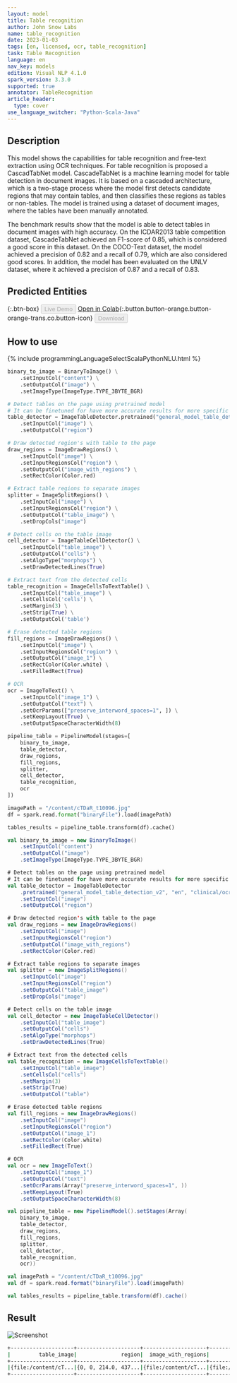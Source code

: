 ```yaml
---
layout: model
title: Table recognition
author: John Snow Labs
name: table_recognition
date: 2023-01-03
tags: [en, licensed, ocr, table_recognition]
task: Table Recognition
language: en
nav_key: models
edition: Visual NLP 4.1.0
spark_version: 3.3.0
supported: true
annotator: TableRecognition
article_header:
  type: cover
use_language_switcher: "Python-Scala-Java"
---
```


## Description

This model shows the capabilities for table recognition and free-text extraction using OCR techniques.
For table recognition is proposed a CascadTabNet model. 
CascadeTabNet is a machine learning model for table detection in document images. It is based on a cascaded architecture, which is a two-stage process where the model first detects candidate regions that may contain tables, and then classifies these regions as tables or non-tables. The model is trained using a dataset of document images, where the tables have been manually annotated.

The benchmark results show that the model is able to detect tables in document images with high accuracy.
On the ICDAR2013 table competition dataset, CascadeTabNet achieved an F1-score of 0.85, which is considered a good score in this dataset. On the COCO-Text dataset, the model achieved a precision of 0.82 and a recall of 0.79, which are also considered good scores. In addition, the model has been evaluated on the UNLV dataset, where it achieved a precision of 0.87 and a recall of 0.83.

## Predicted Entities

{:.btn-box}
<button class="button button-orange" disabled>Live Demo</button>
[Open in Colab](https://github.com/JohnSnowLabs/spark-ocr-workshop/blob/master/tutorials/Certification_Trainings/2.2.Spark_OCR_training_Table_recognition.ipynb){:.button.button-orange.button-orange-trans.co.button-icon}
<button class="button button-orange" disabled>Download</button>


## How to use

<div class="tabs-box" markdown="1">
{% include programmingLanguageSelectScalaPythonNLU.html %}

```python
binary_to_image = BinaryToImage() \
    .setInputCol("content") \
    .setOutputCol("image") \
    .setImageType(ImageType.TYPE_3BYTE_BGR)

# Detect tables on the page using pretrained model
# It can be finetuned for have more accurate results for more specific documents
table_detector = ImageTableDetector.pretrained("general_model_table_detection_v2", "en", "clinical/ocr") \
    .setInputCol("image") \
    .setOutputCol("region")

# Draw detected region's with table to the page
draw_regions = ImageDrawRegions() \
    .setInputCol("image") \
    .setInputRegionsCol("region") \
    .setOutputCol("image_with_regions") \
    .setRectColor(Color.red)

# Extract table regions to separate images
splitter = ImageSplitRegions() \
    .setInputCol("image") \
    .setInputRegionsCol("region") \
    .setOutputCol("table_image") \
    .setDropCols("image")

# Detect cells on the table image
cell_detector = ImageTableCellDetector() \
    .setInputCol("table_image") \
    .setOutputCol("cells") \
    .setAlgoType("morphops") \
    .setDrawDetectedLines(True)

# Extract text from the detected cells 
table_recognition = ImageCellsToTextTable() \
    .setInputCol("table_image") \
    .setCellsCol('cells') \
    .setMargin(3) \
    .setStrip(True) \
    .setOutputCol('table')

# Erase detected table regions
fill_regions = ImageDrawRegions() \
    .setInputCol("image") \
    .setInputRegionsCol("region") \
    .setOutputCol("image_1") \
    .setRectColor(Color.white) \
    .setFilledRect(True)

# OCR
ocr = ImageToText() \
    .setInputCol("image_1") \
    .setOutputCol("text") \
    .setOcrParams(["preserve_interword_spaces=1", ]) \
    .setKeepLayout(True) \
    .setOutputSpaceCharacterWidth(8)

pipeline_table = PipelineModel(stages=[
    binary_to_image,
    table_detector,
    draw_regions,
    fill_regions,
    splitter,
    cell_detector,
    table_recognition,
    ocr
])

imagePath = "/content/cTDaR_t10096.jpg"
df = spark.read.format("binaryFile").load(imagePath)

tables_results = pipeline_table.transform(df).cache()
```
```scala
val binary_to_image = new BinaryToImage() 
    .setInputCol("content")
    .setOutputCol("image") 
    .setImageType(ImageType.TYPE_3BYTE_BGR)

# Detect tables on the page using pretrained model
# It can be finetuned for have more accurate results for more specific documents
val table_detector = ImageTableDetector
    .pretrained("general_model_table_detection_v2", "en", "clinical/ocr") 
    .setInputCol("image") 
    .setOutputCol("region")

# Draw detected region's with table to the page
val draw_regions = new ImageDrawRegions() 
    .setInputCol("image") 
    .setInputRegionsCol("region") 
    .setOutputCol("image_with_regions") 
    .setRectColor(Color.red)

# Extract table regions to separate images
val splitter = new ImageSplitRegions() 
    .setInputCol("image") 
    .setInputRegionsCol("region") 
    .setOutputCol("table_image") 
    .setDropCols("image")

# Detect cells on the table image
val cell_detector = new ImageTableCellDetector() 
    .setInputCol("table_image") 
    .setOutputCol("cells") 
    .setAlgoType("morphops") 
    .setDrawDetectedLines(True)

# Extract text from the detected cells 
val table_recognition = new ImageCellsToTextTable() 
    .setInputCol("table_image") 
    .setCellsCol("cells") 
    .setMargin(3) 
    .setStrip(True) 
    .setOutputCol("table")

# Erase detected table regions
val fill_regions = new ImageDrawRegions() 
    .setInputCol("image") 
    .setInputRegionsCol("region") 
    .setOutputCol("image_1") 
    .setRectColor(Color.white) 
    .setFilledRect(True)

# OCR
val ocr = new ImageToText() 
    .setInputCol("image_1") 
    .setOutputCol("text") 
    .setOcrParams(Array("preserve_interword_spaces=1", )) 
    .setKeepLayout(True) 
    .setOutputSpaceCharacterWidth(8)

val pipeline_table = new PipelineModel().setStages(Array(
    binary_to_image, 
    table_detector, 
    draw_regions, 
    fill_regions, 
    splitter, 
    cell_detector, 
    table_recognition, 
    ocr))

val imagePath = "/content/cTDaR_t10096.jpg"
val df = spark.read.format("binaryFile").load(imagePath)

val tables_results = pipeline_table.transform(df).cache()
```
</div>

## Result

![Screenshot](/assets/images/examples_ocr/image9_out.png)

```bash
+--------------------+--------------------+--------------------+--------------------+-------+--------------------+--------------------+--------------------+------+--------------------+--------------------+--------------------+-----------------+---------+--------------------+--------------------+
|         table_image|              region|  image_with_regions|             image_1|pagenum|    modificationTime|                path|               image|length|               cells|        output_image|               table|       confidence|exception|                text|           positions|
+--------------------+--------------------+--------------------+--------------------+-------+--------------------+--------------------+--------------------+------+--------------------+--------------------+--------------------+-----------------+---------+--------------------+--------------------+
|{file:/content/cT...|{0, 0, 214.0, 437...|{file:/content/cT...|{file:/content/cT...|      0|2022-09-28 18:54:...|file:/content/cTD...|{file:/content/cT...|385071|[[[[0, 0, 408, 32...|{file:/content/cT...|{0, 0, 0.0, 0.0,...|95.43954744611467|     null|                 ...|[{[{ , 0, 170.0, ...|
+--------------------+--------------------+--------------------+--------------------+-------+--------------------+--------------------+--------------------+------+--------------------+--------------------+--------------------+-----------------+---------+--------------------+--------------------+
```

